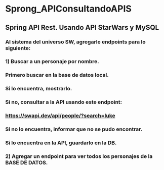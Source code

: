 # Sprong_APIConsultandoAPIS
## Spring API Rest. Usando API StarWars y MySQL
### Al sistema del universo SW, agregarle endpoints para lo siguiente:
### 1) Buscar a un personaje por nombre.
###     Primero buscar en la base de datos local.
###     Si lo encuentra, mostrarlo.
###     Si no, consultar a la API usando este endpoint:
###         https://swapi.dev/api/people/?search=luke
###     Si no lo encuentra, informar que no se pudo encontrar.
###     Si lo encuentra en la API, guardarlo en la DB.
### 2) Agregar un endpoint para ver todos los personajes de la BASE DE DATOS.

